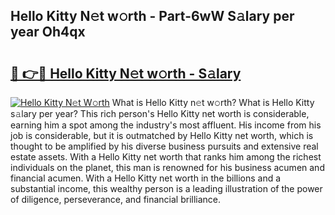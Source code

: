 ## Hello Kitty N𝚎t w𝚘rth - Part-6wW S𝚊lary per year Oh4qx

# <h2><a href="http://gc28cjz.nevu.top/?p=Hello+Kitty">🔗 👉🔴 Hello Kitty N𝚎t w𝚘rth - S𝚊lary</a></h2>

[![Hello Kitty N𝚎t W𝚘rth](https://i.imgur.com/Oavwk0R.jpeg)](http://gc28cjz.nevu.top/?p=Hello+Kitty)
What is Hello Kitty n𝚎t w𝚘rth? What is Hello Kitty s𝚊lary per year?
This rich person's Hello Kitty net worth is considerable, earning him a spot among the industry's most affluent. His income from his job is considerable, but it is outmatched by Hello Kitty net worth, which is thought to be amplified by his diverse business pursuits and extensive real estate assets. With a Hello Kitty net worth that ranks him among the richest individuals on the planet, this man is renowned for his business acumen and financial acumen. With a Hello Kitty net worth in the billions and a substantial income, this wealthy person is a leading illustration of the power of diligence, perseverance, and financial brilliance.
